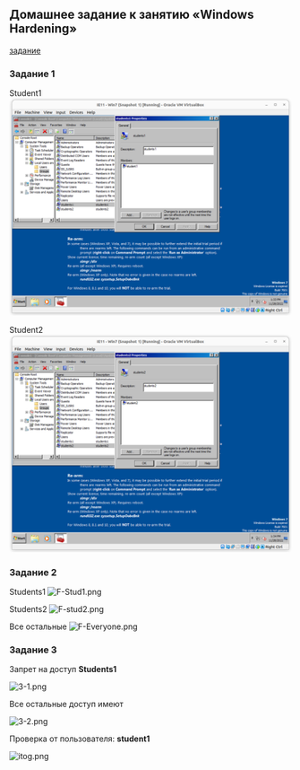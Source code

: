 ## Домашнее задание к занятию «Windows Hardening»
[задание](https://github.com/netology-code/ibdef-homeworks/tree/master/02_windows)

### Задание 1

Student1
![student1.png](student1.png)


Student2
![student2.png](student2.png)

### Задание 2

Students1
![F-Stud1.png](F-Stud1.png)

Students2
![F-stud2.png](F-stud2.png)

Все остальные
![F-Everyone.png](F-Everyone.png)

### Задание 3

Запрет на доступ __Students1__

![3-1.png](3-1.png)

Все остальные доступ имеют

![3-2.png](3-2.png)

Проверка от пользователя: __student1__

![itog.png](itog.png)